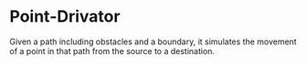 # Point-Drivator

Given a path including obstacles and a boundary, it simulates the movement of a point in that path from the source to a destination.
